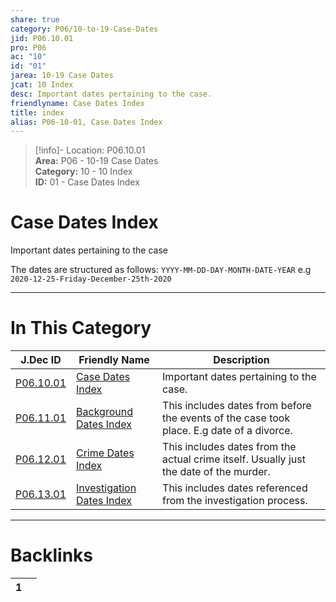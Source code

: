 ```yaml
---  
share: true  
category: P06/10-to-19-Case-Dates  
jid: P06.10.01  
pro: P06  
ac: "10"  
id: "01"  
jarea: 10-19 Case Dates  
jcat: 10 Index  
desc: Important dates pertaining to the case.  
friendlyname: Case Dates Index  
title: index  
alias: P06-10-01, Case Dates Index  
---  
```

  
>[!info]- Location: P06.10.01  
>**Area:** P06 - 10-19 Case Dates  
>**Category:** 10 - 10 Index  
>**ID:** 01 - Case Dates Index  
  
# Case Dates Index  
Important dates pertaining to the case  
  
The dates are structured as follows: `YYYY-MM-DD-DAY-MONTH-DATE-YEAR` e.g `2020-12-25-Friday-December-25th-2020`  
  
  
  
---  
# In This Category  
  
| J.Dec ID                                                                                            | Friendly Name                                                                                                       | Description                                                                               |  
| --------------------------------------------------------------------------------------------------- | ------------------------------------------------------------------------------------------------------------------- | ----------------------------------------------------------------------------------------- |  
| [P06.10.01](index.md)                        | [Case Dates Index](index.md)                                 | Important dates pertaining to the case.                                                   |  
| [P06.11.01](./11-Background-Dates/index.md)    | [Background Dates Index](./11-Background-Dates/index.md)       | This includes dates from before the events of the case took place. E.g date of a divorce. |  
| [P06.12.01](./12-Crime-Dates/index.md)         | [Crime Dates Index](./12-Crime-Dates/index.md)                 | This includes dates from the actual crime itself. Usually just the date of the murder.    |  
| [P06.13.01](./13-Investigation-Dates/index.md) | [Investigation Dates Index](./13-Investigation-Dates/index.md) | This includes dates referenced from the investigation process.                            |  
  
  
---  
# Backlinks  
<div><table class="dataview table-view-table"><thead class="table-view-thead"><tr class="table-view-tr-header"><th class="table-view-th"><span></span><span class="dataview small-text">1</span></th><th class="table-view-th"><span></span></th></tr></thead><tbody class="table-view-tbody"></tbody></table></div>